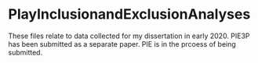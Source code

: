 # PlayInclusionandExclusionAnalyses

These files relate to data collected for my dissertation in early 2020. PIE3P has been submitted as a separate paper. PIE is in the prcoess of being submitted. 
